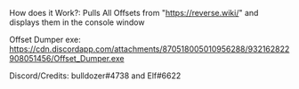 How does it Work?: Pulls All Offsets from "https://reverse.wiki/" and displays them in the console window

Offset Dumper exe: https://cdn.discordapp.com/attachments/870518005010956288/932162822908051456/Offset_Dumper.exe

Discord/Credits: bulldozer#4738 and Elf#6622
